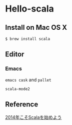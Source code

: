 # Hello-scala

## Install on Mac OS X

`$ brew install scala`

## Editor

### Emacs

`emacs cask` and `pallet`

`scala-mode2`

## Reference

[2014年こそScalaを始めよう](http://qiita.com/shoma2da/items/b131c53ffa958c9386f7)
